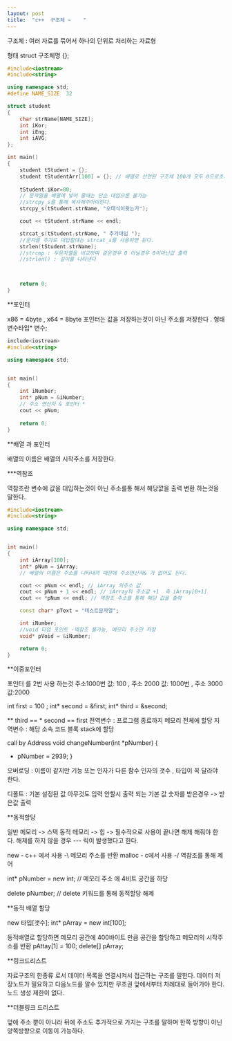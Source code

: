```yaml
---
layout: post
title:  "c++  구조체 ~    "
---
```

구조체 : 여러 자료를 묶어서 하나의 단위로 처리하는 자료형

형태 struct 구조체명 {};
```c++
#include<iostream>
#include<string>

using namespace std;
#define NAME_SIZE  32

struct student
{
	char strName[NAME_SIZE];
	int iKor;
	int iEng;
	int iAVG;
};

int main()
{
	student tStudent = {};
	student tStudentArr[100] = {}; // 배열로 선언된 구조체 100개 모두 0으로초기화
	
	tStudent.iKor=80;
	// 문자열을 배열에 넣어 줄때는 단순 대입으론 불가능
	//strcpy_s를 통해 복사해주어야한다.
	strcpy_s(tStudent.strName, "오태식이왓는가");

	cout << tStudent.strName << endl;

	strcat_s(tStudent.strName, " 추가대입 ");
	//문자를 추가로 대입할댸는 strcat_s를 사용하면 된다.
	strlen(tStudent.strName);
	//strcmp : 두문자열을 비교하여 같은경우 0 아닐경우 0이아닌값 출력
	//strlen() : 길이를 나타낸다



	return 0;
}

```

**포인터

x86  = 4byte ,  x64 = 8byte
포인터는 값을 저장하는것이 아닌 주소를 저장한다 .
형태 변수타입* 변수;
```c++
include<iostream>
#include<string>

using namespace std;


int main()
{
	int iNumber;
	int* pNum = &iNumber;
	// 주소 연산자 & 포인터 *
	cout << pNum;
	
	return 0;
}
```

**배열 과 포인터

배열의 이름은 배열의 시작주소를 저장한다.

***역참조

역참조란 변수에 값을 대입하는것이 아닌 주소를통 해서 해당깞을 출력 변환 하는것을 말한다.

```c++
#include<iostream>
#include<string>

using namespace std;


int main()
{
	int iArray[100];
	int* pNum = iArray; 
	// 배열의 이름은 주소를 나타내끼 때문에 주소연산자& 가 없어도 된다.

	cout << pNum << endl; // iArray 의주소 값
	cout << pNum + 1 << endl; // iArray의 주소값 +1  즉 iArray[0+1]
	cout << *pNum << endl; // 역참조 주소를 통해 해당 값을 출력

	const char* pText = "테스트문자열";

	int iNumber;
	//void 타입 포인트 -역참조 불가능, 메모리 주소만 저장 
	void* pVoid = &iNumber;

	return 0;
}
```

**이중포인터 

포인터 를 2번 사용 하는것 
주소1000번 값: 100    ,  주소 2000 값: 1000번  , 주소 3000 값:2000

int first = 100 ; 
int* second = &first;
int* third = &second;

** third  ==  * second == first 
전역변수 : 프로그램 종료까지 메모리 전체에 할당 
지역변수 : 해당 소속 코드 블록 stack에 할당 

call by Address
void changeNumber(int *pNumber)
{
  * pNumber = 2939;
 }
 
 오버로딩 : 이름이 같지만 기능 또는 인자가 다른 함수 
            인자의 갯수 , 타입이 꼭 달라야 한다. 
            
 디폴트 : 기본 설정된 값 
           아무것도 입력 안할시 출력 되는 기본 값
           숫자를 받은경우 -> 받은값 출력 
           
**동적할당 

일반 메모리 -> 스택
동적 메모리 -> 힙 -> 필수적으로 사용이 끝나면 해제 해줘야 한다. 
                    해제를 하지 않을 경우 --- 릭이 발생했다고 한다. 
                   
  new - c++ 에서 사용   -\  메모리 주소를 반환
  malloc - c에서 사용   -/    역참조를 통해 제어 
 
  int* pNumber = new int; // 메모리 주소 에 4비트 공간을 하당
  
  delete pNumber; // delete 키워드를 통해 동적할당 해제 
  
  **동적 배열 할당
  
  new 타입[갯수];
  int* pArray = new int[100];
  
  동적배열로 할당하면 메모리 공간에 400바이트 만큼 공간을 할당하고 메모리의 시작주소를 반환
  pAttay[1] = 100;
  delete[] pArray;
  
  **링크드리스트
  
  자료구조의 한종류 로서 데이터 목록을 연결시켜서 접근하는 구조를 말한다.
  데이터 저장노드가 필요하고 다음노드를 알수 있지만 무조권 앞에서부터 차례대로 들어가야 한다. 
  노드 생성 제한이 없다. 
  
  **더블링크 드리스트 
  
  앞에 주소 뿐이 아니라 뒤에 주소도 추가적으로 가지는 구조를 말하며
  한쪽 방향이 아닌 양쪽방향으로 이동이 가능하다.
  
  
